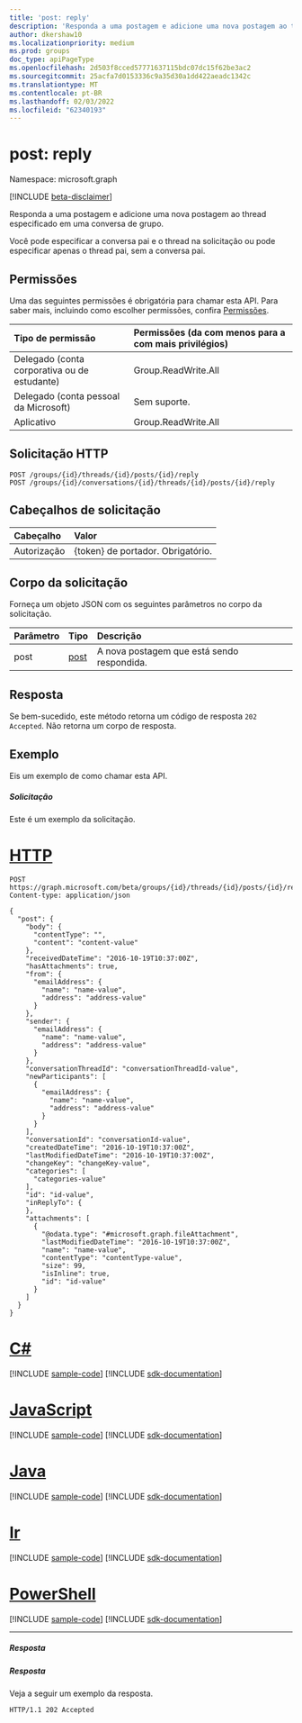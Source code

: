 ```yaml
---
title: 'post: reply'
description: 'Responda a uma postagem e adicione uma nova postagem ao thread especificado em uma conversa de grupo. Você pode especificar '
author: dkershaw10
ms.localizationpriority: medium
ms.prod: groups
doc_type: apiPageType
ms.openlocfilehash: 2d503f8cced57771637115bdc07dc15f62be3ac2
ms.sourcegitcommit: 25acfa7d0153336c9a35d30a1dd422aeadc1342c
ms.translationtype: MT
ms.contentlocale: pt-BR
ms.lasthandoff: 02/03/2022
ms.locfileid: "62340193"
---
```

# <a name="post-reply"></a>post: reply

Namespace: microsoft.graph

[!INCLUDE [beta-disclaimer](../../includes/beta-disclaimer.md)]

Responda a uma postagem e adicione uma nova postagem ao thread especificado em uma conversa de grupo. 

Você pode especificar a conversa pai e o thread na solicitação ou pode especificar apenas o thread pai, sem a conversa pai.

## <a name="permissions"></a>Permissões
Uma das seguintes permissões é obrigatória para chamar esta API. Para saber mais, incluindo como escolher permissões, confira [Permissões](/graph/permissions-reference).

|Tipo de permissão      | Permissões (da com menos para a com mais privilégios)              |
|:--------------------|:---------------------------------------------------------|
|Delegado (conta corporativa ou de estudante) | Group.ReadWrite.All    |
|Delegado (conta pessoal da Microsoft) | Sem suporte.    |
|Aplicativo | Group.ReadWrite.All |

## <a name="http-request"></a>Solicitação HTTP
<!-- { "blockType": "ignored" } -->
```http
POST /groups/{id}/threads/{id}/posts/{id}/reply
POST /groups/{id}/conversations/{id}/threads/{id}/posts/{id}/reply

```
## <a name="request-headers"></a>Cabeçalhos de solicitação
| Cabeçalho       | Valor |
|:---------------|:--------|
| Autorização  | {token} de portador. Obrigatório.  |

## <a name="request-body"></a>Corpo da solicitação
Forneça um objeto JSON com os seguintes parâmetros no corpo da solicitação.

| Parâmetro    | Tipo   |Descrição|
|:---------------|:--------|:----------|
|post|[post](../resources/post.md)|A nova postagem que está sendo respondida.|

## <a name="response"></a>Resposta

Se bem-sucedido, este método retorna um código de resposta `202 Accepted`. Não retorna um corpo de resposta.

## <a name="example"></a>Exemplo
Eis um exemplo de como chamar esta API.
##### <a name="request"></a>Solicitação
Este é um exemplo da solicitação.

# <a name="http"></a>[HTTP](#tab/http)
<!-- {
  "blockType": "request",
  "name": "post_reply"
}-->
```http
POST https://graph.microsoft.com/beta/groups/{id}/threads/{id}/posts/{id}/reply
Content-type: application/json

{
  "post": {
    "body": {
      "contentType": "",
      "content": "content-value"
    },
    "receivedDateTime": "2016-10-19T10:37:00Z",
    "hasAttachments": true,
    "from": {
      "emailAddress": {
        "name": "name-value",
        "address": "address-value"
      }
    },
    "sender": {
      "emailAddress": {
        "name": "name-value",
        "address": "address-value"
      }
    },
    "conversationThreadId": "conversationThreadId-value",
    "newParticipants": [
      {
        "emailAddress": {
          "name": "name-value",
          "address": "address-value"
        }
      }
    ],
    "conversationId": "conversationId-value",
    "createdDateTime": "2016-10-19T10:37:00Z",
    "lastModifiedDateTime": "2016-10-19T10:37:00Z",
    "changeKey": "changeKey-value",
    "categories": [
      "categories-value"
    ],
    "id": "id-value",
    "inReplyTo": {
    },
    "attachments": [
      {
        "@odata.type": "#microsoft.graph.fileAttachment",
        "lastModifiedDateTime": "2016-10-19T10:37:00Z",
        "name": "name-value",
        "contentType": "contentType-value",
        "size": 99,
        "isInline": true,
        "id": "id-value"
      }
    ]
  }
}
```
# <a name="c"></a>[C#](#tab/csharp)
[!INCLUDE [sample-code](../includes/snippets/csharp/post-reply-csharp-snippets.md)]
[!INCLUDE [sdk-documentation](../includes/snippets/snippets-sdk-documentation-link.md)]

# <a name="javascript"></a>[JavaScript](#tab/javascript)
[!INCLUDE [sample-code](../includes/snippets/javascript/post-reply-javascript-snippets.md)]
[!INCLUDE [sdk-documentation](../includes/snippets/snippets-sdk-documentation-link.md)]

# <a name="java"></a>[Java](#tab/java)
[!INCLUDE [sample-code](../includes/snippets/java/post-reply-java-snippets.md)]
[!INCLUDE [sdk-documentation](../includes/snippets/snippets-sdk-documentation-link.md)]

# <a name="go"></a>[Ir](#tab/go)
[!INCLUDE [sample-code](../includes/snippets/go/post-reply-go-snippets.md)]
[!INCLUDE [sdk-documentation](../includes/snippets/snippets-sdk-documentation-link.md)]

# <a name="powershell"></a>[PowerShell](#tab/powershell)
[!INCLUDE [sample-code](../includes/snippets/powershell/post-reply-powershell-snippets.md)]
[!INCLUDE [sdk-documentation](../includes/snippets/snippets-sdk-documentation-link.md)]

---


##### <a name="response"></a>Resposta
##### <a name="response"></a>Resposta
Veja a seguir um exemplo da resposta.
<!-- {
  "blockType": "response",
  "truncated": true
} -->
```http
HTTP/1.1 202 Accepted
```

<!-- uuid: 8fcb5dbc-d5aa-4681-8e31-b001d5168d79
2015-10-25 14:57:30 UTC -->
<!--
{
  "type": "#page.annotation",
  "description": "post: reply",
  "keywords": "",
  "section": "documentation",
  "tocPath": "",
  "suppressions": [
  ]
}
-->


